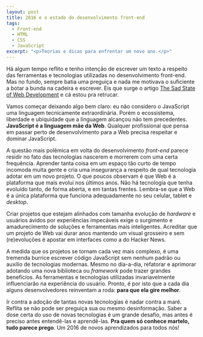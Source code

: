 ```yaml
---
layout: post
title: 2016 e o estado do desenvolvimento front-end
tags:
  - Front-end
  - HTML
  - CSS
  - JavaScript
excerpt: "<p>Teorias e dicas para enfrentar um novo ano.</p>"
---
```


Há algum tempo reflito e tenho intenção de escrever um texto a respeito das ferramentas e tecnologias utilizadas no desenvolvimento front-end. Mas no fundo, sempre batia uma preguiça e nada me motivava o suficiente a botar a bunda na cadeira e escrever. Eis que surge o artigo [The Sad State of Web Development](https://medium.com/@wob/the-sad-state-of-web-development-1603a861d29f) e cá estou pra retrucar.

Vamos começar deixando algo bem claro: eu não considero o JavaScript uma linguagem tecnicamente extraordinária. Porém o ecossistema, liberdade e ubiquidade que a linguagem alcançou não tem precedentes. **JavaScript é a linguagem mãe da Web**. Qualquer profissional que pensa em passar perto de desenvolvimento para a Web precisa respeitar e dominar JavaScript.

A questão mais polêmica em volta do desenvolvimento *front-end* parece residir no fato das tecnologias nascerem e morrerem com uma certa frequência. Aprender tanta coisa em um espaço tão curto de tempo incomoda muita gente e cria uma insegurança a respeito de qual tecnologia adotar em um novo projeto. O que poucos observam é que Web é a plataforma que mais evolui nos últimos anos. Não há tecnologia que tenha evoluído tanto, de forma aberta, e em tantas frentes. Lembra-se que a Web é a única plataforma que funciona adequadamente no seu celular, tablet e *desktop*.

Criar projetos que estejam alinhados com tamanha evolução de *hardware* e usuários ávidos por experiências impecáveis exige o surgimento e amadurecimento de soluções e ferramentas mais inteligentes. Acreditar que um projeto de Web vai durar anos mantendo um visual grosseiro e sem (re)evoluções é apostar em interfaces como a do Hacker News.

A medida que os projetos se tornam cada vez mais complexo, é uma tremenda burrice escrever código JavaScript sem nenhum padrão ou auxílio de tecnologias modernas. Mesmo no dia-a-dia, refatorar e aprimorar adotando uma nova biblioteca ou *framework* pode trazer grandes benefícios. As ferramentas e tecnologias utilizadas invariavelmente influenciarão na experiência do usuário. Pronto, é por isto que a cada dia alguns desenvolvedores reinventam a roda: **para que ela gire melhor**.

Ir contra a adoção de tantas novas tecnologias é nadar contra a maré. Reflita se não pode ser preguiça sua ou mesmo desinformação. Saber a dose certa do uso de novas tecnologias é um grande desafio, mas antes é preciso antes entendê-las e aprendê-las. **Pra quem só conhece martelo, tudo parece prego**. Um 2016 de novos aprendizados para todos nós!

